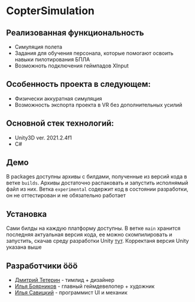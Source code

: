# CopterSimulation
## Реализованная функциональность
 - Симуляция полета 
 - Задания для обучения персонала, которые помогают освоить навыки пилотирования БПЛА
 - Возможноть подключения геймпадов XInput

## Особенность проекта в следующем:
 - Физически аккуратная симуляция
 - Возможность экспорта проекта в VR без дополнительных усилий

## Основной стек технологий:
 - Unity3D ver. 2021.2.4f1
 - C#
 
## Демо
В packages доступны архивы с билдами, полученные из версий кода в ветке `builds`. Архивы достаточно распаковать и запустить исполнямый файл из них. Ветка `experimental` содержит код в состоянии разработки, он не оттестирован и не обязательно работает

## Установка

Сами билды на каждую платформу доступны. В ветке `main` хранится последняя актуальная версия кода, ее можно скомпилировать и запустить, скачав среду разработки Unity [тут](https://unity.com/ru). Корректаня версия Unity указана выше

## Разработчики ööö
 - [Дмитрий Тетерин](https://t.me/dimoha_zadira) - тимлид + дизайнер
 - [Илья Боярников](https://t.me/boyarnikov) - главный геймдевелопер + художник
 - [Илья Савицкий](https://t.me/ilya_savitsky) - программист UI и механик
